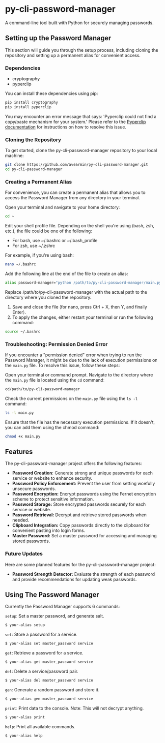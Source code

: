 # py-cli-password-manager
A command-line tool built with Python for securely managing passwords.

## Setting up the Password Manager
This section will guide you through the setup process, including cloning the repository and setting up a permanent alias for convenient access.

### Dependencies

- cryptography
- pyperclip

You can install these dependencies using pip:
```bash
pip install cryptography
pip install pyperclip
```

You may encounter an error message that says: 'Pyperclip could not find a copy/paste mechanism for your system.' Please refer to the [Pyperclip documentation](https://pyperclip.readthedocs.io/en/latest/#not-implemented-error) for instructions on how to resolve this issue.

### Cloning the Repository
To get started, clone the py-cli-password-manager repository to your local machine:

```bash
git clone https://github.com/avearmin/py-cli-password-manager.git
cd py-cli-password-manager
```

### Creating a Permanent Alias
For convenience, you can create a permanent alias that allows you to access the Password Manager from any directory in your terminal.

Open your terminal and navigate to your home directory:
```bash
cd ~
```
Edit your shell profile file. Depending on the shell you're using (bash, zsh, etc.), the file could be one of the following:

- For bash, use ~/.bashrc or ~/.bash_profile
- For zsh, use ~/.zshrc

For example, if you're using bash:
```bash
nano ~/.bashrc
```

Add the following line at the end of the file to create an alias:
```bash
alias password-manager="python /path/to/py-cli-password-manager/main.py"
```
Replace /path/to/py-cli-password-manager with the actual path to the directory where you cloned the repository.
1. Save and close the file (for nano, press Ctrl + X, then Y, and finally Enter).
2. To apply the changes, either restart your terminal or run the following command:
```bash
source ~/.bashrc
```

### Troubleshooting: Permission Denied Error

If you encounter a "permission denied" error when trying to run the Password Manager, it might be due to the lack of execution permissions on the `main.py` file. To resolve this issue, follow these steps:

Open your terminal or command prompt. Navigate to the directory where the `main.py` file is located using the `cd` command:
```bash
cd/path/to/py-cli-password-manager
   ```
Check the current permissions on the `main.py` file using the `ls -l` command:
```bash
ls -l main.py
```
Ensure that the file has the necessary execution permissions. If it doesn't, you can add them using the chmod command:
```bash
chmod +x main.py
```

## Features

The py-cli-password-manager project offers the following features:

- **Password Creation:** Generate strong and unique passwords for each service or website to enhance security.
- **Password Policy Enforcement:** Prevent the user from setting woefully unsecure passwords.
- **Password Encryption:** Encrypt passwords using the Fernet encryption scheme to protect sensitive information.
- **Password Storage:** Store encrypted passwords securely for each service or website.
- **Password Retrieval:** Decrypt and retrieve stored passwords when needed.
- **Clipboard Integration:** Copy passwords directly to the clipboard for convenient pasting into login forms.
- **Master Password:** Set a master password for accessing and managing stored passwords.

### Future Updates

Here are some planned features for the py-cli-password-manager project:

- **Password Strength Detector:** Evaluate the strength of each password and provide recommendations for updating weak passwords.

## Using The Password Manager

Currently the Password Manager supports 6 commands:

`setup`: Set a master password, and generate salt. 
```bash
$ your-alias setup
```

`set`: Store a password for a service. 
```bash
$ your-alias set master_password service
```

`get`: Retrieve a password for a service. 
```bash
$ your-alias get master_password service
```

`del`: Delete a service/password pair. 
```bash
$ your-alias del master_password service
```

`gen`: Generate a random password and store it. 
```bash
$ your-alias gen master_password service
```

`print`: Print data to the console. Note: This will not decrypt anything. 
```bash
$ your-alias print
```

`help`: Print all available commands.
```bash
$ your-alias help
```